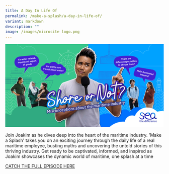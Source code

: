 ```yaml
---
title: A Day In Life Of
permalink: /make-a-splash/a-day-in-life-of/
variant: markdown
description: ""
image: /images/microsite logo.png
---
```

![](/images/mpa_shore%20or%20not_kv_1200x630_3oct23-2.jpg)

Join Joakim as he dives deep into the heart of the maritime industry. 'Make a Splash' takes you on an exciting journey through the daily life of a real maritime employee, busting myths and uncovering the untold stories of this thriving industry. Get ready to be captivated, informed, and inspired as Joakim showcases the dynamic world of maritime, one splash at a time

[CATCH THE FULL EPISODE HERE]()